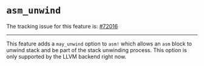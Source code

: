 # `asm_unwind`

The tracking issue for this feature is: [#72016]

[#72016]: https://github.com/rust-lang/rust/issues/72016

------------------------

This feature adds a `may_unwind` option to `asm!` which allows an `asm` block to unwind stack and be part of the stack unwinding process. This option is only supported by the LLVM backend right now.
